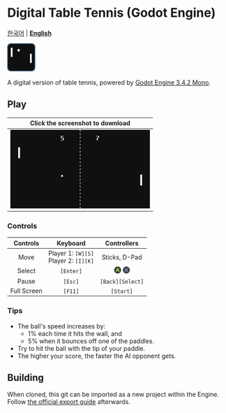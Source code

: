 # Digital Table Tennis (Godot Engine)

[한국어](README.md) | <b>[English](README.en.md)</b>

<img src="docs/icon.webp" height="64" alt="Game Icon">

A digital version of table tennis, powered by [Godot Engine 3.4.2 Mono](https://godotengine.org/).

## Play

| Click the screenshot to download |
|:---:|
| [<img src="docs/screenshot.webp" height="180" alt="게임 플레이 스크린샷">](https://github.com/HaneulCheong/godot-table-tennis/releases/latest) |

### Controls
| Controls | Keyboard | Controllers |
|:---:|:---:|:---:|
| Move | Player 1: `[W][S]`<br>Player 2: `[I][K]` | Sticks, D-Pad |
| Select | `[Enter]` | <img src="https://raw.githubusercontent.com/HaneulCheong/HaneulCheong/main/assets/docs/xbox_a.webp" height="16" alt="Xbox A Button"> <img src="https://raw.githubusercontent.com/HaneulCheong/HaneulCheong/main/assets/docs/playstation_cross.webp" height="16" alt="PlayStation Cross Button"> |
| Pause | `[Esc]` | `[Back][Select]` |
| Full Screen | `[F11]` | `[Start]` |

### Tips
- The ball's speed increases by:
  - 1% each time it hits the wall, and
  - 5% when it bounces off one of the paddles.
- Try to hit the ball with the tip of your paddle.
- The higher your score, the faster the AI opponent gets.

## Building
When cloned, this git can be imported as a new project within the Engine.<br>
Follow [the official export guide](https://docs.godotengine.org/en/stable/getting_started/workflow/export/exporting_projects.html) afterwards.
